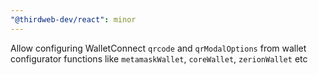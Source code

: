 ```yaml
---
"@thirdweb-dev/react": minor
---
```


Allow configuring WalletConnect `qrcode` and `qrModalOptions` from wallet configurator functions like `metamaskWallet`, `coreWallet`, `zerionWallet` etc
